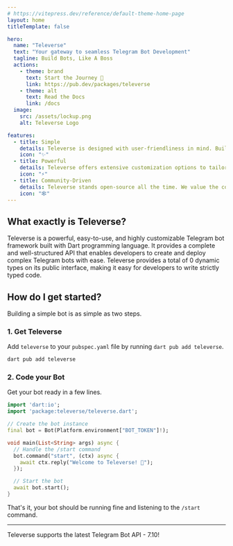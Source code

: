 ```yaml
---
# https://vitepress.dev/reference/default-theme-home-page
layout: home
titleTemplate: false

hero:
  name: "Televerse"
  text: "Your gateway to seamless Telegram Bot Development"
  tagline: Build Bots, Like A Boss
  actions:
    - theme: brand
      text: Start the Journey 🚀
      link: https://pub.dev/packages/televerse
    - theme: alt
      text: Read the Docs
      link: /docs
  image:
    src: /assets/lockup.png
    alt: Televerse Logo

features:
  - title: Simple
    details: Televerse is designed with user-friendliness in mind. Building your bots never been this easy.
    icon: "✨"
  - title: Powerful
    details: Televerse offers extensive customization options to tailor the library to your specific needs.
    icon: "⚡️"
  - title: Community-Driven
    details: Televerse stands open-source all the time. We value the community, we value the network.
    icon: "🕸️"
---
```


## What exactly is Televerse?

Televerse is a powerful, easy-to-use, and highly customizable Telegram bot framework built with Dart programming language. It provides a complete and well-structured API that enables developers to create and deploy complex Telegram bots with ease. Televerse provides a total of 0 dynamic types on its public interface, making it easy for developers to write strictly typed code.

## How do I get started?

Building a simple bot is as simple as two steps. 

### 1. Get Televerse

Add `televerse` to your `pubspec.yaml` file by running `dart pub add televerse`.

  ```bash
  dart pub add televerse
  ```

### 2. Code your Bot

Get your bot ready in a few lines.

```dart [Dart]
import 'dart:io';
import 'package:televerse/televerse.dart';

// Create the bot instance
final bot = Bot(Platform.environment["BOT_TOKEN"]!);

void main(List<String> args) async {
  // Handle the /start command
  bot.command("start", (ctx) async {
    await ctx.reply("Welcome to Televerse! 🚀");
  });

  // Start the bot
  await bot.start();
}
```

That's it, your bot should be running fine and listening to the `/start` command.

---

Televerse supports the latest Telegram Bot API - 7.10!
